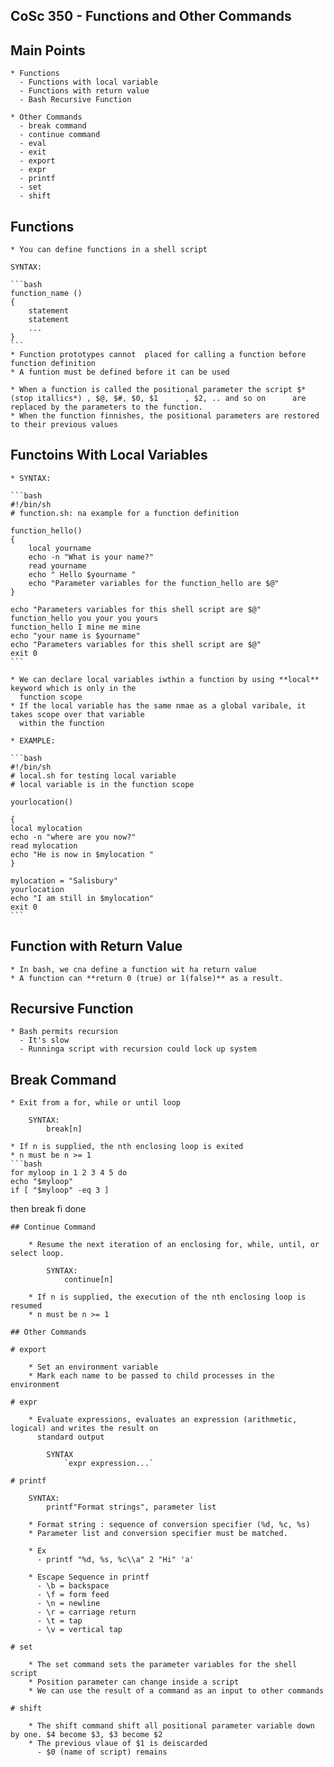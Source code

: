 ## CoSc 350 - Functions and Other Commands


## Main Points

    * Functions
      - Functions with local variable
      - Functions with return value
      - Bash Recursive Function

    * Other Commands
      - break command
      - continue command
      - eval
      - exit
      - export 
      - expr
      - printf
      - set
      - shift

## Functions

    * You can define functions in a shell script

    SYNTAX:
    
    ```bash
    function_name ()
    {
        statement
        statement
        ...
    }
    ```
    * Function prototypes cannot  placed for calling a function before function definition
    * A funtion must be defined before it can be used

    * When a function is called the positional parameter the script $* (stop itallics*) , $@, $#, $0, $1      , $2, .. and so on      are replaced by the parameters to the function.
    * When the function finnishes, the positional parameters are restored to their previous values

## Functoins With Local Variables

    * SYNTAX:
    
    ```bash
    #!/bin/sh
    # function.sh: na example for a function definition

    function_hello()
    {
        local yourname
        echo -n "What is your name?"
        read yourname
        echo " Hello $yourname "
        echo "Parameter variables for the function_hello are $@"
    }

    echo "Parameters variables for this shell script are $@"
    function_hello you your you yours
    function_hello I mine me mine
    echo "your name is $yourname"
    echo "Parameters variables for this shell script are $@"
    exit 0
    ```

    * We can declare local variables iwthin a function by using **local** keyword which is only in the
      function scope
    * If the local variable has the same nmae as a global varibale, it takes scope over that variable
      within the function
    
    * EXAMPLE:
    
    ```bash
    #!/bin/sh
    # local.sh for testing local variable
    # local variable is in the function scope
   
    yourlocation()

    {
    local mylocation
    echo -n "where are you now?"
    read mylocation
    echo "He is now in $mylocation "
    }

    mylocation = "Salisbury"
    yourlocation
    echo "I am still in $mylocation"
    exit 0
    ```
## Function with Return Value

    * In bash, we cna define a function wit ha return value
    * A function can **return 0 (true) or 1(false)** as a result.

## Recursive Function

    * Bash permits recursion
      - It's slow
      - Runninga script with recursion could lock up system

## Break Command

    * Exit from a for, while or until loop
    
        SYNTAX:
            break[n]
   
    * If n is supplied, the nth enclosing loop is exited
    * n must be n >= 1
    ```bash
    for myloop in 1 2 3 4 5 do
    echo "$myloop"
    if [ "$myloop" -eq 3 ]
then
    break
    fi
done
```
## Continue Command 

    * Resume the next iteration of an enclosing for, while, until, or select loop.

        SYNTAX:
            continue[n]

    * If n is supplied, the execution of the nth enclosing loop is resumed
    * n must be n >= 1

## Other Commands

# export

    * Set an environment variable
    * Mark each name to be passed to child processes in the environment

# expr

    * Evaluate expressions, evaluates an expression (arithmetic, logical) and writes the result on
      standard output

        SYNTAX
            `expr expression...`

# printf

    SYNTAX:
        printf"Format strings", parameter list

    * Format string : sequence of conversion specifier (%d, %c, %s)
    * Parameter list and conversion specifier must be matched.

    * Ex
      - printf "%d, %s, %c\\a" 2 "Hi" 'a'

    * Escape Sequence in printf
      - \b = backspace
      - \f = form feed
      - \n = newline
      - \r = carriage return
      - \t = tap
      - \v = vertical tap

# set

    * The set command sets the parameter variables for the shell script
    * Position parameter can change inside a script
    * We can use the result of a command as an input to other commands

# shift

    * The shift command shift all positional parameter variable down by one. $4 become $3, $3 become $2
    * The previous vlaue of $1 is deiscarded 
      - $0 (name of script) remains
